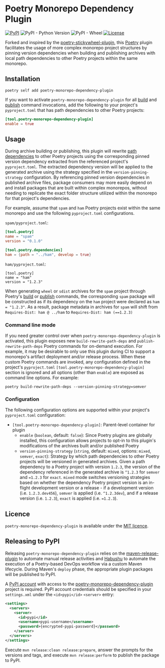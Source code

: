 # Poetry Monorepo Dependency Plugin

[![PyPI](https://img.shields.io/pypi/v/poetry-monorepo-dependency-plugin)](https://pypi.org/project/poetry-monorepo-dependency-plugin/)
![PyPI - Python Version](https://img.shields.io/pypi/pyversions/poetry-monorepo-dependency-plugin)
![PyPI - Wheel](https://img.shields.io/pypi/wheel/poetry-monorepo-dependency-plugin)
[![License](https://img.shields.io/github/license/mashape/apistatus.svg)](https://opensource.org/licenses/mit)

Forked and inspired by the [poetry-stickywheel-plugin](https://github.com/artisanofcode/poetry-stickywheel-plugin), this
[Poetry][poetry] plugin facilitates the usage of more complex monorepo project structures by pinning version dependencies when 
building and publishing archives with local path dependencies to other Poetry projects within the same monorepo.

## Installation

```
poetry self add poetry-monorepo-dependency-plugin
```

If you want to activate `poetry-monorepo-dependency-plugin` for all [build][poetry-build] and
[publish][poetry-publish] command invocations, add the following to your project's `pyproject.toml`
that has path dependencies to other Poetry projects:

```toml
[tool.poetry-monorepo-dependency-plugin]
enable = true
```

## Usage

During archive building or publishing, this plugin will rewrite [path dependencies](https://python-poetry.org/docs/dependency-specification/#path-dependencies) 
to other Poetry projects using the corresponding pinned version dependency extracted from the referenced project's `pyproject.toml`.
The extracted dependency version will be applied to the generated archive using the strategy specified in the `version-pinning-strategy`
configuration.  By referencing pinned version dependencies in published archive files, package consumers may more easily depend on
and install packages that are built within complex monorepos, without needing to replicate the exact folder structure utilized within
the monorepo for that project's dependencies.

For example, assume that `spam` and `ham` Poetry projects exist within the same monorepo and use the following `pyproject.toml`
configurations.

`spam/pyproject.toml`:
```toml
[tool.poetry]
name = "spam"
version = "0.1.0"

[tool.poetry.dependencies]
ham = {path = "../ham", develop = true}
```

`ham/pyproject.toml`:
```
[tool.poetry]
name = "ham"
version = "1.2.3"
```
When generating `wheel` or `sdist` archives for the `spam` project through Poetry's [build][poetry-build] or 
[publish][poetry-publish] commands, the corresponding `spam` package will be constructed as if its dependency on the
`ham` project were declared as `ham = "1.2.3"`.  As a result, package metadata in archives for `spam` will shift from
`Requires-Dist: ham @ ../ham` to `Requires-Dist: ham (==1.2.3)`

### Command line mode

If you need greater control over when `poetry-monorepo-dependency-plugin` is activated, this plugin exposes new `build-rewrite-path-deps`
and `publish-rewrite-path-deps` Poetry commands for on-demand execution.  For example, it may be desirable to only use this
plugin during CI to support a monorepo's artifact deployment and/or release process.  When these custom Poetry commands are invoked, 
any configuration defined in the project's `pyproject.toml` `[tool.poetry-monorepo-dependency-plugin]` section is ignored and all options
(other than `enable`) are exposed as command line options.  For example:
```commandline
poetry build-rewrite-path-deps --version-pinning-strategy=semver
```

### Configuration

The following configuration options are supported within your project's `pyproject.toml` configuration:

* `[tool.poetry-monorepo-dependency-plugin]`: Parent-level container for plugin
  * `enable` (`boolean`, default: `false`): Since Poetry plugins are globally installed, this configuration allows projects
to opt-in to this plugin's modifications of the archives built and/or published Poetry
  * `version-pinning-strategy` (`string`, default: `mixed`, options: `mixed`, `semver`, `exact`): Strategy by which path 
dependencies to other Poetry projects will be versioned in generated archives. Given a path dependency to a Poetry project 
with version `1.2.3`, the version of the dependency referenced in the generated archive is `^1.2.3` for 
`semver` and `=1.2.3` for `exact`.  `mixed` mode switches versioning strategies based on whether the dependency
Poetry project version is an in-flight development version or a release - if a development version (i.e. `1.2.3.dev456`),
`semver` is applied (i.e. `^1.2.3dev`), and if a release version (i.e. `1.2.3`), `exact` is applied (i.e. `=1.2.3`).
  
## Licence

`poetry-monorepo-dependency-plugin` is available under the [MIT licence][mit_licence].

## Releasing to PyPI

Releasing `poetry-monorepo-dependency-plugin` relies on the [maven-release-plugin](https://maven.apache.org/maven-release/maven-release-plugin/)
to automate manual release activities and [Habushu](https://bitbucket.org/cpointe/habushu/) to automate the execution of a
Poetry-based DevOps workflow via a custom Maven lifecycle.  During Maven's `deploy` phase, the appropriate plugin packages
will be published to PyPI.  

A [PyPI account](https://pypi.org/account/register/) with access to the [poetry-monorepo-dependency-plugin](https://pypi.org/project/poetry-monorepo-dependency-plugin/) 
project is required. PyPI account credentials should be specified in your `settings.xml` under the `<id>pypi</id>` `<server>` entry:

```xml
<settings>
  <servers>
    <server>
      <id>pypi</id>
      <username>pypi-username</username>
      <password>{encrypted-pypi-password}</password>
    </server>
  </servers>
</settings>
```
Execute `mvn release:clean release:prepare`, answer the prompts for the versions and tags, and execute `mvn release:perform` to publish
the package to PyPI. 

[poetry]: https://python-poetry.org/
[poetry-build]: https://python-poetry.org/docs/cli/#build
[poetry-publish]: https://python-poetry.org/docs/cli/#publish
[mit_licence]: http://dan.mit-license.org/